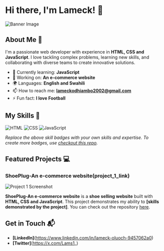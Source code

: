 # Hi there, I'm Lameck! 👋

![Banner Image](your_banner_image_url_here)

## About Me 🚀

I'm a passionate web developer with experience in **HTML, CSS and JavaScript**. I love tackling complex problems, learning new skills, and collaborating with diverse teams to create innovative solutions.

- 🌱 Currently learning: **JavaScript**
- 🔭 Working on: **An e-commerce website**
- 🌍 Languages: **English and Swahili**
- 📫 How to reach me: **lameckodhiambo2002@gmail.com**
- ⚡ Fun fact: **I love Football**

## My Skills 🧠

![HTML](https://img.shields.io/badge/-HTML-E34F26?style=flat-square&logo=html5&logoColor=white)
![CSS](https://img.shields.io/badge/-CSS-1572B6?style=flat-square&logo=css3&logoColor=white)
![JavaScript](https://img.shields.io/badge/-JavaScript-F7DF1E?style=flat-square&logo=javascript&logoColor=black)

*Replace the above skill badges with your own skills and expertise. To create more badges, use [checkout this repo](https://github.com/alexandresanlim/Badges4-README.md-Profile).*

## Featured Projects 💻

### ShoePlug-An e-commerce website(project_1_link)

![Project 1 Screenshot](project_1_screenshot_url)

**ShoePlug-An e-commerce website** is a **shoe selling website** built with **HTML, CSS and JavaScript**. This project demonstrates my ability to **[skills demonstrated by the project]**. You can check out the repository [here](project_1_repository_link).



## Get in Touch 📬

- **[LinkedIn]**(https://www.linkedin.com/in/lameck-oluoch-9457062a0)
- **[Twitter]**(https://x.com/Lams1_)
  
